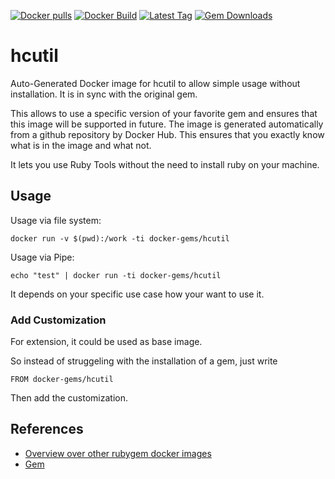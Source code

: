 [![Docker pulls](https://img.shields.io/docker/pulls/rubygem/hcutil.svg)](https://hub.docker.com/r/rubygem/hcutil/)
[![Docker Build](https://img.shields.io/docker/automated/rubygem/hcutil.svg)](https://hub.docker.com/r/rubygem/hcutil/)
[![Latest Tag](https://img.shields.io/github/tag/docker-rubygem/hcutil.svg)](https://hub.docker.com/r/rubygem/hcutil/)
[![Gem Downloads](https://img.shields.io/gem/dt/hcutil.svg)](https://rubygems.org/gems/hcutil/)
# hcutil

Auto-Generated Docker image for hcutil to allow simple usage without installation.
It is in sync with the original gem.

This allows to use a specific version of your favorite gem and ensures that this image will be supported in future.
The image is generated automatically from a github repository by Docker Hub.
This ensures that you exactly know what is in the image and what not.

It lets you use Ruby Tools without the need to install ruby on your machine.

## Usage

Usage via file system:

`docker run -v $(pwd):/work -ti docker-gems/hcutil`

Usage via Pipe:

`echo "test" | docker run -ti docker-gems/hcutil`

It depends on your specific use case how your want to use it.

### Add Customization

For extension, it could be used as base image.

So instead of struggeling with the installation of a gem, just write

`FROM docker-gems/hcutil`

Then add the customization.

## References

 - [Overview over other rubygem docker images](https://github.com/thinkbot/docker-rubygem)
 - [Gem](https://rubygems.org/gems/hcutil/)
